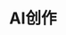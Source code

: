 ---
title: AI创作
layout: home
hero:
  name: AiPosture
  text: xxxxxx
  tagline: xxxxxxx
  image:
    src: /ai.webp
    alt: logo
  actions:
    - theme: brand
      text: 开始探索 →
      link: /mov2mov/getting-started.md
    - theme: alt
      text: 关于AiPosture
      link: /about-ai/about-ai.md

features:
  - icon: ⚡️
    title: mov2mov
    details: 该板块讲解一切关于AI绘画的内容。
    link: /mov2mov/getting-started.md
    linkText: 了解更多
  - icon: 🖖
    title: openpose
    details: 该板块讲解一切关于语音识别的内容。
    link: /openpose/getting-started.md
    linkText: 了解更多
  - icon: 🖖
    title: Ukiyo
    details: 该板块讲解一切关于语音识别的内容。
    link: /Ukiyo/getting-started.md
    linkText: 了解更多
---
